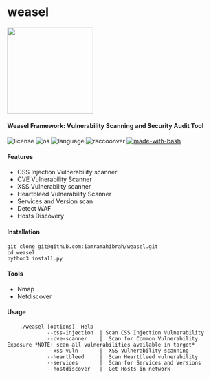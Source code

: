 # weasel
<img src="https://user-images.githubusercontent.com/50782324/124796357-bf547a00-df59-11eb-93c6-ecdcdc07756e.png" width="200">

#### Weasel Framework: Vulnerability Scanning and Security Audit Tool

![license](https://img.shields.io/github/license/mashape/apistatus.svg)
![os](https://img.shields.io/badge/OS-Linux-yellow.svg)
![language](https://img.shields.io/badge/bash-5.1.4(1)%2B-blue.svg)
![raccoonver](https://img.shields.io/badge/version-0.1-lightgrey.svg)
[![made-with-bash](https://img.shields.io/badge/Made%20with-bash-1f425f.svg)](http://golang.org)


#### Features

- CSS Injection Vulnerability scanner
- CVE Vulnerability Scanner
- XSS Vulnerability scanner
- Heartbleed Vulnerability Scanner
- Services and Version scan
- Detect WAF
- Hosts Discovery

#### Installation

```
git clone git@github.com:iamramahibrah/weasel.git
cd weasel
python3 install.py
```
#### Tools 
- Nmap
- Netdiscover

#### Usage

````
    ./weasel [options] -Help
             --css-injection  | Scan CSS Injection Vulnerability
             --cve-scanner    |  Scan for Common Vulnerability Exposure *NOTE: scan all vulnerabilities available in target*
             --xss-vuln       |  XSS Vulnerability scanning 
             --heartbleed     |  Scan Heartbleed vulnerability
             --services       |  Scan for Services and Versions 
             --hostdiscover   |  Get Hosts in network 



````

